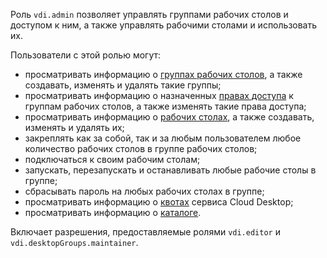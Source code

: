 Роль `vdi.admin` позволяет управлять группами рабочих столов и доступом к ним, а также управлять рабочими столами и использовать их.

Пользователи с этой ролью могут:
* просматривать информацию о [группах рабочих столов](../../cloud-desktop/concepts/desktops-and-groups.md), а также создавать, изменять и удалять такие группы;
* просматривать информацию о назначенных [правах доступа](../../iam/concepts/access-control/index.md) к группам рабочих столов, а также изменять такие права доступа;
* просматривать информацию о [рабочих столах](../../cloud-desktop/concepts/desktops-and-groups.md), а также создавать, изменять и удалять их;
* закреплять как за собой, так и за любым пользователем любое количество рабочих столов в группе рабочих столов;
* подключаться к своим рабочим столам;
* запускать, перезапускать и останавливать любые рабочие столы в группе;
* сбрасывать пароль на любых рабочих столах в группе;
* просматривать информацию о [квотах](../../cloud-desktop/concepts/limits.md#quotas) сервиса Cloud Desktop;
* просматривать информацию о [каталоге](../../resource-manager/concepts/resources-hierarchy.md#folder).

Включает разрешения, предоставляемые ролями `vdi.editor` и `vdi.desktopGroups.maintainer`.